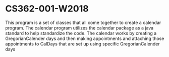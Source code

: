 # CS362-001-W2018
This program is a set of classes that all come together to create a calendar program. The calendar program utilizes the calendar package as a java standard to help standardize the code. The calendar works by creating a GregorianCalender days and then making appointments and attaching those appointments to CalDays that are set up using specific GregorianCalender days
